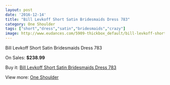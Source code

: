 ```yaml
---
layout: post
date: '2016-12-14'
title: "Bill Levkoff Short Satin Bridesmaids Dress 783"
category: One Shoulder
tags: ["short","dress","satin","bridesmaids","crazy"]
image: http://www.eudances.com/5909-thickbox_default/bill-levkoff-short-satin-bridesmaids-dress-783.jpg
---
```

Bill Levkoff Short Satin Bridesmaids Dress 783

On Sales: **$238.99**
<a href="https://www.eudances.com/en/one-shoulder/2085-bill-levkoff-short-satin-bridesmaids-dress-783.html"><amp-img layout="responsive" width="600" height="600" src="//www.eudances.com/5909-thickbox_default/bill-levkoff-short-satin-bridesmaids-dress-783.jpg" alt="Bill Levkoff Short Satin Bridesmaids Dress 783 0" /></a>
<a href="https://www.eudances.com/en/one-shoulder/2085-bill-levkoff-short-satin-bridesmaids-dress-783.html"><amp-img layout="responsive" width="600" height="600" src="//www.eudances.com/5910-thickbox_default/bill-levkoff-short-satin-bridesmaids-dress-783.jpg" alt="Bill Levkoff Short Satin Bridesmaids Dress 783 1" /></a>

Buy it: [Bill Levkoff Short Satin Bridesmaids Dress 783](https://www.eudances.com/en/one-shoulder/2085-bill-levkoff-short-satin-bridesmaids-dress-783.html "Bill Levkoff Short Satin Bridesmaids Dress 783")

View more: [One Shoulder](https://www.eudances.com/en/23-one-shoulder "One Shoulder")